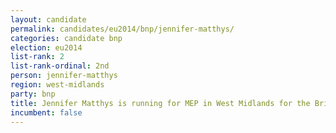 ```yaml
---
layout: candidate
permalink: candidates/eu2014/bnp/jennifer-matthys/
categories: candidate bnp
election: eu2014
list-rank: 2
list-rank-ordinal: 2nd
person: jennifer-matthys
region: west-midlands
party: bnp
title: Jennifer Matthys is running for MEP in West Midlands for the British National Party
incumbent: false
---
```

